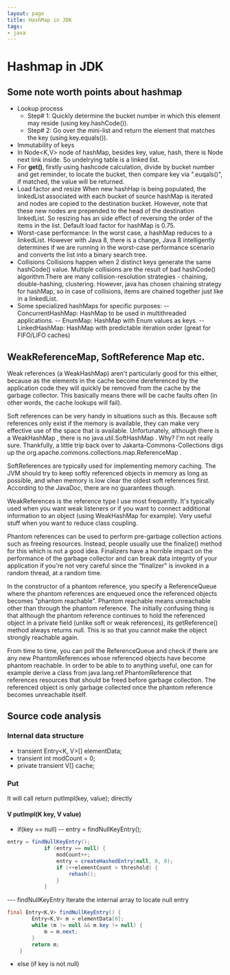 ```yaml
---
layout: page
title: HashMap in JDK
tags:
- java
---
```

# Hashmap in JDK
## Some note worth points about hashmap
- Lookup process
   - Step# 1: Quickly determine the bucket number in which this element may reside (using key.hashCode()).
   - Step# 2: Go over the mini-list and return the element that matches the key (using key.equals()).
- Immutability of keys
- In Node<K,V> node of hashMap, besides key, value, hash, there is Node next link inside. So undelrying table is a linked list.
- For **get()**, firstly using hashcode calculation, divide by bucket number and get reminder, to locate the bucket, then compare key via ".euqals()", if matched, the value will be returned.
- Load factor and resize
When new hashHap is being populated, the linkedList associated with each bucket of source hashMap is iterated and nodes are copied to the destination bucket. However, note that these new nodes are prepended to the head of the destination linkedList. So resizing has an side effect of reversing the order of the items in the list. Default load factor for hashMap is 0.75.
- Worst-case performance:
In the worst case, a hashMap reduces to a linkedList.
However with Java 8, there is a change,
Java 8 intelligently determines if we are running in the worst-case performance scenario and converts the list into a binary search tree.
- Collisions
Collisions happen when 2 distinct keys generate the same hashCode() value. Multiple collisions are the result of bad hashCode() algorithm.There are many collision-resolution strategies - chaining, double-hashing, clustering.
However, java has chosen chaining strategy for hashMap, so in case of collisions, items are chained together just like in a linkedList.
- Some specialized hashMaps for specific purposes:
-- ConcurrentHashMap: HashMap to be used in multithreaded applications.
-- EnumMap: HashMap with Enum values as keys.
-- LinkedHashMap: HashMap with predictable iteration order (great for FIFO/LIFO caches)

## WeakReferenceMap, SoftReference Map etc.
Weak references (a WeakHashMap) aren't particularly good for this either, because as the elements in the cache become dereferenced by the application code they will quickly be removed from the cache by the garbage collector. This basically means there will be cache faults often (in other words, the cache lookups will fail).

Soft references can be very handy in situations such as this. Because soft references only exist if the memory is available, they can make very effective use of the space that is available. Unfortunately, although there is a WeakHashMap , there is no java.util.SoftHashMap . Why? I'm not really sure. Thankfully, a little trip back over to Jakarta-Commons-Collections digs up the org.apache.commons.collections.map.ReferenceMap .

SoftReferences are typically used for implementing memory caching. The JVM should try to keep softly referenced objects in memory as long as possible, and when memory is low clear the oldest soft references first. According to the JavaDoc, there are no guarantees though.

WeakReferences is the reference type I use most frequently. It's typically used when you want weak listeners or if you want to connect additional information to an object (using WeakHashMap for example). Very useful stuff when you want to reduce class coupling. 

Phantom references can be used to perform pre-garbage collection actions such as freeing resources. Instead, people usually use the finalize() method for this which is not a good idea. Finalizers have a horrible impact on the performance of the garbage collector and can break data integrity of your application if you're not very careful since the "finalizer" is invoked in a random thread, at a random time.

In the constructor of a phantom reference, you specify a ReferenceQueue where the phantom references are enqueued once the referenced objects becomes "phantom reachable". Phantom reachable means unreachable other than through the phantom reference. The initially confusing thing is that although the phantom reference continues to hold the referenced object in a private field (unlike soft or weak references), its getReference() method always returns null. This is so that you cannot make the object strongly reachable again.

From time to time, you can poll the ReferenceQueue and check if there are any new PhantomReferences whose referenced objects have become phantom reachable. In order to be able to to anything useful, one can for example derive a class from java.lang.ref.PhantomReference that references resources that should be freed before garbage collection. The referenced object is only garbage collected once the phantom reference becomes unreachable itself. 

## Source code analysis
### Internal data structure
- transient Entry<K, V>[] elementData;
- transient int modCount = 0;
- private transient V[] cache;

### Put
It will call return putImpl(key, value); directly

#### V putImpl(K key, V value) 
- if(key == null)
-- entry = findNullKeyEntry();
```java
entry = findNullKeyEntry();
            if (entry == null) {
                modCount++;
                entry = createHashedEntry(null, 0, 0);
                if (++elementCount > threshold) {
                    rehash();
                }
            }
```
--- findNullKeyEntry
Iterate the internal array to locate null entry
```java
final Entry<K,V> findNullKeyEntry() {
        Entry<K,V> m = elementData[0];
        while (m != null && m.key != null) {
            m = m.next;
        }
        return m;
    }
```
- else (if key is not null)
